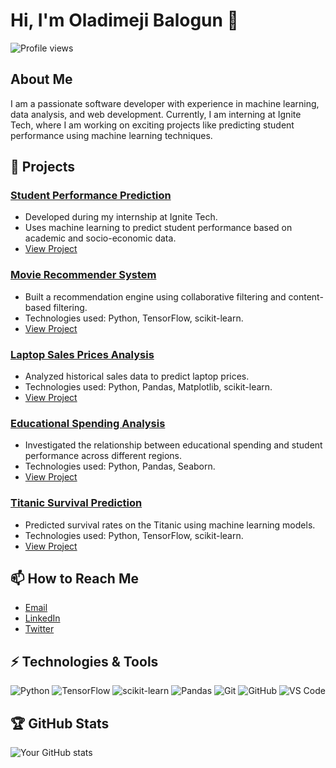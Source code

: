 # Hi, I'm Oladimeji Balogun 👋

![Profile views](https://gpvc.arturio.dev/boladimeji834)

## About Me

I am a passionate software developer with experience in machine learning, data analysis, and web development. Currently, I am interning at Ignite Tech, where I am working on exciting projects like predicting student performance using machine learning techniques.

## 🔭 Projects

### [Student Performance Prediction](https://github.com/your-username/student-performance-prediction)
- Developed during my internship at Ignite Tech.
- Uses machine learning to predict student performance based on academic and socio-economic data.
- [View Project](https://github.com/your-username/student-performance-prediction)

### [Movie Recommender System](https://github.com/your-username/movie-recommender-system)
- Built a recommendation engine using collaborative filtering and content-based filtering.
- Technologies used: Python, TensorFlow, scikit-learn.
- [View Project](https://github.com/your-username/movie-recommender-system)

### [Laptop Sales Prices Analysis](https://github.com/your-username/laptop-sales-prices)
- Analyzed historical sales data to predict laptop prices.
- Technologies used: Python, Pandas, Matplotlib, scikit-learn.
- [View Project](https://github.com/your-username/laptop-sales-prices)

### [Educational Spending Analysis](https://github.com/your-username/educational-spending)
- Investigated the relationship between educational spending and student performance across different regions.
- Technologies used: Python, Pandas, Seaborn.
- [View Project](https://github.com/your-username/educational-spending)

### [Titanic Survival Prediction](https://github.com/your-username/titanic-survival)
- Predicted survival rates on the Titanic using machine learning models.
- Technologies used: Python, TensorFlow, scikit-learn.
- [View Project](https://github.com/your-username/titanic-survival)


## 📫 How to Reach Me

- [Email](mailto:boladimeji834@gmail.com)
- [LinkedIn](https://www.linkedin.com/in/balogunoladimeji/)
- [Twitter](https://twitter.com/wave_mux)

## ⚡ Technologies & Tools

![Python](https://img.shields.io/badge/-Python-000?&logo=Python)
![TensorFlow](https://img.shields.io/badge/-TensorFlow-000?&logo=TensorFlow)
![scikit-learn](https://img.shields.io/badge/-scikit--learn-000?&logo=scikit-learn)
![Pandas](https://img.shields.io/badge/-Pandas-000?&logo=Pandas)
![Git](https://img.shields.io/badge/-Git-000?&logo=git)
![GitHub](https://img.shields.io/badge/-GitHub-000?&logo=github)
![VS Code](https://img.shields.io/badge/-VS%20Code-000?&logo=visual-studio-code)

## 🏆 GitHub Stats

![Your GitHub stats](https://github-readme-stats.vercel.app/api?username=boladimeji834&show_icons=true&theme=radical)
